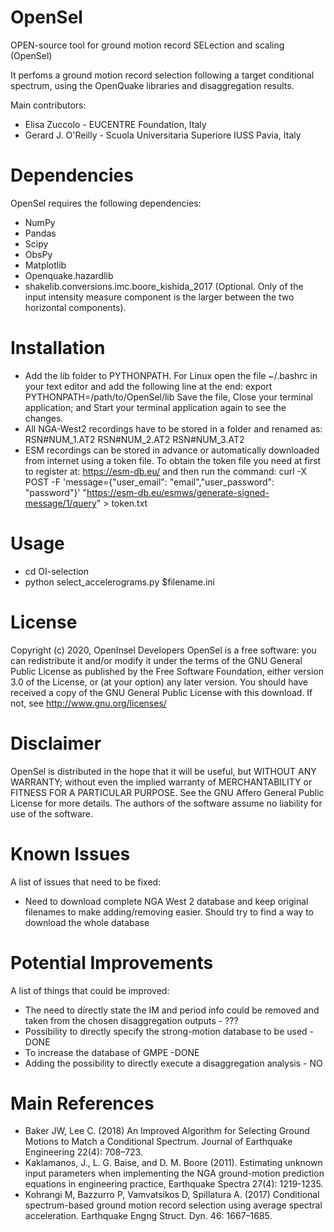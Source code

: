 # OpenSel
OPEN-source tool for ground motion record SELection and scaling (OpenSel)

It perfoms a ground motion record selection following a target conditional spectrum, using the OpenQuake libraries and disaggregation results.

Main contributors:
* Elisa Zuccolo - EUCENTRE Foundation, Italy
* Gerard J. O'Reilly - Scuola Universitaria Superiore IUSS Pavia, Italy

# Dependencies
OpenSel requires the following dependencies:

 * NumPy
 * Pandas
 * Scipy
 * ObsPy
 * Matplotlib
 * Openquake.hazardlib
 * shakelib.conversions.imc.boore_kishida_2017 (Optional. Only of the input intensity measure component is the larger between the two horizontal components).


# Installation

- Add the lib folder to PYTHONPATH. For Linux open the file ~/.bashrc in your text editor and add the following line at the end:
	export PYTHONPATH=/path/to/OpenSel/lib
Save the file, Close your terminal application; and Start your terminal application again to see the changes.
- All NGA-West2 recordings have to be stored in a folder and renamed as:
RSN#NUM_1.AT2
RSN#NUM_2.AT2
RSN#NUM_3.AT2
- ESM recordings can be stored in advance or automatically downloaded from internet using a token file. To obtain the token file you need at first to register at: https://esm-db.eu/ and then run the command:
	curl -X POST -F 'message={"user_email": "email","user_password": "password"}' "https://esm-db.eu/esmws/generate-signed-message/1/query" > token.txt

# Usage
* cd OI-selection
* python select_accelerograms.py $filename.ini

# License
Copyright (c) 2020, OpenInsel Developers
OpenSel is a free software: you can redistribute it and/or modify it under the terms of the GNU General Public License as published by the Free Software Foundation, either version 3.0 of the License, or (at your option) any later version.
You should have received a copy of the GNU General Public License with this download. If not, see http://www.gnu.org/licenses/

# Disclaimer
OpenSel is distributed in the hope that it will be useful, but WITHOUT ANY WARRANTY; without even the implied warranty of MERCHANTABILITY or FITNESS FOR A PARTICULAR PURPOSE. See the GNU Affero General Public License for more details.
The authors of the software assume no liability for use of the software.

# Known Issues
A list of issues that need to be fixed:
* Need to download complete NGA West 2 database and keep original filenames to make adding/removing easier. Should try to find a way to download the whole database

# Potential Improvements
A list of things that could be improved:
* The need to directly state the IM and period info could be removed and taken from the chosen disaggregation outputs - ???
* Possibility to directly specify the strong-motion database to be used - DONE
* To increase the database of GMPE -DONE
* Adding the possibility to directly execute a disaggregation analysis - NO

# Main References

* Baker JW, Lee C. (2018) An Improved Algorithm for Selecting Ground Motions to Match a Conditional Spectrum. Journal of Earthquake Engineering 22(4): 708–723. 
* Kaklamanos, J., L. G. Baise, and D. M. Boore (2011). Estimating unknown input parameters when implementing the NGA ground-motion prediction equations in engineering practice, Earthquake Spectra 27(4): 1219-1235.
* Kohrangi M, Bazzurro P, Vamvatsikos D, Spillatura A. (2017) Conditional spectrum-based ground motion record selection using average spectral acceleration. Earthquake Engng Struct. Dyn. 46: 1667–1685.
